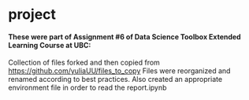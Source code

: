 # project

#### These were part of Assignment #6 of Data Science Toolbox Extended Learning Course at UBC:

Collection of files forked and then copied from https://github.com/yuliaUU/files_to_copy
Files were reorganized and renamed according to best practices. 
Also created an appropriate environment file in order to read the report.ipynb

